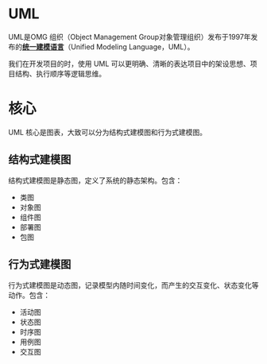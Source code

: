 # UML

UML是OMG 组织（Object Management Group对象管理组织）发布于1997年发布的[**统一建模语言**](https://www.uml.org/what-is-uml.htm)（Unified Modeling Language，UML）。

我们在开发项目的时，使用 UML 可以更明确、清晰的表达项目中的架设思想、项目结构、执行顺序等逻辑思维。

# 核心

UML 核心是图表，大致可以分为结构式建模图和行为式建模图。

## 结构式建模图

结构式建模图是静态图，定义了系统的静态架构。包含：

* 类图
* 对象图
* 组件图
* 部署图
* 包图

## 行为式建模图

行为式建模图是动态图，记录模型内随时间变化，而产生的交互变化、状态变化等动作。包含：

* 活动图
* 状态图
* 时序图
* 用例图
* 交互图
